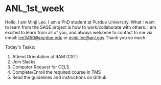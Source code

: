 

# ANL_1st_week
Hello, I am Minji Lee.
I am a PhD student at Purdue University.
What I want to learn from the SAGE project is how to work/collaborate with others.
I am excited to learn from all of you, and always welcome to contact to me via email: lee3450@purdue.edu or minji.lee@anl.gov
Thank you so much.

Today's Tasks:
1. Attend Orientation at 9AM (CST)
2. Join Slacks
3. Computer Request for CELS
4. Complete/Enroll the required course in TMS
5. Read the guidelines and instructions on Github
